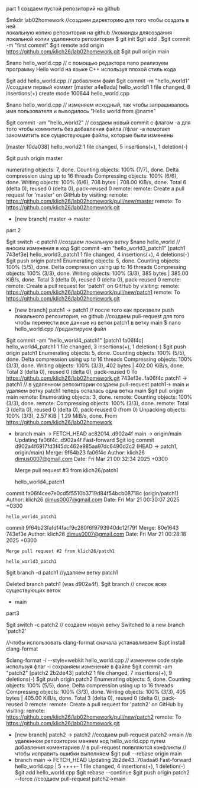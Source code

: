 part 1
создаем пустой репозиторий на github

$mkdir lab02homework //создаем директорию для того чтобы создать в ней  
локальную копию репозитория на github 
//команды длясоздания локальной копии удаленного репозитория 
$ git init 
$git add .
$git commit -m "first commit"
$git remote add origin https://github.com/klich26/lab02homework.git
$git pull origin main 

$nano hello_world.cpp // с помощью редактора nano реализуем программу Hello world на языке C++ используя плохой стиль кода

$git add  hello_world.cpp // добавляем файл
$git commit -m "hello_world1" //создаем первый коммит
[master a4e8ada] hello_world1
 1 file changed, 8 insertions(+)
 create mode 100644 hello_world.cpp

$nano hello_world.cpp // изменяем исходный, так чтобы запрашивалось имя пользователя и выводилось "Hello world from @name"

$git commit -am "hello_world2" // создаем новый commit  с флагом -а для того чтобы коммитить без добавления файла 
//флаг -а помогает закоммитить все существующие файлы, которые были изменены

[master 10da038] hello_world2
 1 file changed, 5 insertions(+), 1 deletion(-)


$git push origin master


numerating objects: 7, done.
Counting objects: 100% (7/7), done.
Delta compression using up to 16 threads
Compressing objects: 100% (6/6), done.
Writing objects: 100% (6/6), 708 bytes | 708.00 KiB/s, done.
Total 6 (delta 0), reused 0 (delta 0), pack-reused 0
remote: 
remote: Create a pull request for 'master' on GitHub by visiting:
remote:      https://github.com/klich26/lab02homework/pull/new/master
remote: 
To https://github.com/klich26/lab02homework.git
 * [new branch]      master -> master

part 2

$git switch -c patch1 //создаем локальную ветку
$nano hello_world //вносим изменения в код
$git commit -am "hello_world3_patch1" 
[patch1 743ef3e] hello_world3_patch1
 1 file changed, 4 insertions(+), 4 deletions(-)
$git push origin patch1
Enumerating objects: 5, done.
Counting objects: 100% (5/5), done.
Delta compression using up to 16 threads
Compressing objects: 100% (3/3), done.
Writing objects: 100% (3/3), 385 bytes | 385.00 KiB/s, done.
Total 3 (delta 0), reused 0 (delta 0), pack-reused 0
remote: 
remote: Create a pull request for 'patch1' on GitHub by visiting:
remote:      https://github.com/klich26/lab02homework/pull/new/patch1
remote: 
To https://github.com/klich26/lab02homework.git
 * [new branch]      patch1 -> patch1
// после того как произвели push локального репозитория, на github 
//создаем pull-request для того чтобы перенести все данные из ветки patch1  в ветку main
$ nano hello_world.cpp //редактируем файл
 
$git commit -am "hello_world4_patch1"
[patch1 fa06f4c] hello_world4_patch1
 1 file changed, 3 insertions(+), 1 deletion(-)
$git push origin patch1
Enumerating objects: 5, done.
Counting objects: 100% (5/5), done.
Delta compression using up to 16 threads
Compressing objects: 100% (3/3), done.
Writing objects: 100% (3/3), 402 bytes | 402.00 KiB/s, done.
Total 3 (delta 0), reused 0 (delta 0), pack-reused 0
To https://github.com/klich26/lab02homework.git
   743ef3e..fa06f4c  patch1 -> patch1
// в удаленном репозитории создаем pull-request patch1-> main и удаляем ветку patch1 теперь осталась одна ветка main
$git pull origin main 
remote: Enumerating objects: 3, done.
remote: Counting objects: 100% (3/3), done.
remote: Compressing objects: 100% (3/3), done.
remote: Total 3 (delta 0), reused 0 (delta 0), pack-reused 0 (from 0)
Unpacking objects: 100% (3/3), 2.57 KiB | 1.29 MiB/s, done.
From https://github.com/klich26/lab02homework
 * branch            main       -> FETCH_HEAD
   ac82014..d902a4f  main       -> origin/main
Updating fa06f4c..d902a4f
Fast-forward
$git log
commit d902a4f6917fd3f45dc462e985aa97dc6490d2c2 (HEAD -> patch1, origin/main)
Merge: 9f64b23 fa06f4c
Author: klich26 <dimus0007@gmail.com>
Date:   Fri Mar 21 00:32:34 2025 +0300

    Merge pull request #3 from klich26/patch1
    
    hello_world4_patch1

commit fa06f4cee7e0cd5f5510b3719d84f54bcb08718c (origin/patch1)
Author: klich26 <dimus0007@gmail.com>
Date:   Fri Mar 21 00:30:07 2025 +0300

    hello_world4_patch1

commit 9f64b23fafdf4facf9c280f6f9793940dc12f791
Merge: 80e1643 743ef3e
Author: klich26 <dimus0007@gmail.com>
Date:   Fri Mar 21 00:28:18 2025 +0300

    Merge pull request #2 from klich26/patch1
    
    hello_world3_patch1

$git branch -d patch1 //удаляем ветку patch1

Deleted branch patch1 (was d902a4f).
$git branch // список всех существующих веток
* main

part3

$git switch -c patch2 // создаем новую ветку
Switched to a new branch 'patch2'

//чтобы использовать clang-format  сначала устанавливаем 
$apt install clang-format

$clang-format -i --style=webkit hello_world.cpp // изменяем code style используя флаг -i сохраняем изменение в файле
$git commit -am "patch2"
[patch2 2b2de43] patch2
 1 file changed, 7 insertions(+), 9 deletions(-)
$git push origin patch2
Enumerating objects: 5, done.
Counting objects: 100% (5/5), done.
Delta compression using up to 16 threads
Compressing objects: 100% (3/3), done.
Writing objects: 100% (3/3), 405 bytes | 405.00 KiB/s, done.
Total 3 (delta 0), reused 0 (delta 0), pack-reused 0
remote: 
remote: Create a pull request for 'patch2' on GitHub by visiting:
remote:      https://github.com/klich26/lab02homework/pull/new/patch2
remote: 
To https://github.com/klich26/lab02homework.git
 * [new branch]      patch2 -> patch2
//создаем pull-request patch2->main
//в удаленном репозитории меняем код hello_world.cpp  путем добавления коментариев
// в pull-request появляются конфликты
// чтобы исправить ошибки выполняем
$git pull --rebase origin main
* branch            main       -> FETCH_HEAD
Updating 2b2de43..70adaa6
Fast-forward
 hello_world.cpp | 5 ++++-
 1 file changed, 4 insertions(+), 1 deletion(-)
$git add hello_world.cpp
$git rebase --continue 
$git push origin patch2 --force
//создаем pull-request patch2->main
